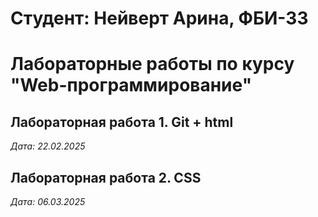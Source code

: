 # Студент: Нейверт Арина, ФБИ-33

# Лабораторные работы по курсу "Web-программирование"

## Лабораторная работа 1. Git + html

*Дата: 22.02.2025* 

## Лабораторная работа 2. CSS

*Дата: 06.03.2025*
